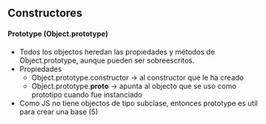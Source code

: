 ## Constructores

#### Prototype (Object.prototype)
* Todos los objectos heredan las propiedades y métodos de Object.prototype, aunque pueden ser sobreescritos.
* Propiedades
    * Object.prototype.constructor -> al constructor que le ha creado
    * Object.prototype.__proto__ -> apunta al objecto que se uso como prototipo cuando fue instanciado
* Como JS no tiene objectos de tipo subclase, entonces prototype es util para crear una base (5)